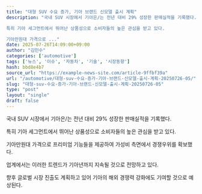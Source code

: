 ```yaml
---
title: "대형 SUV 수요 증가, 기아 브랜드 신모델 출시 계획"
description: "국내 SUV 시장에서 기아은/는 전년 대비 29% 성장한 판매실적을 기록했다.

특히 기아 세그먼트에서 뛰어난 상품성으로 소비자들의 높은 관심을 받고 있다.

기아만원대 가격으로 ..."
date: 2025-07-26T14:09:00+09:00
author: "김민수"
categories: ['automotive']
tags: ['뉴스', '이슈', '자동차', '기술', '시장동향']
hash: bbd8e4b7
source_url: "https://example-news-site.com/article-9ffbf39a"
url: "/automotive/대형-suv-수요-증가-기아-브랜드-신모델-출시-계획-20250726-05/"
slug: "대형-suv-수요-증가-기아-브랜드-신모델-출시-계획-20250726-05"
type: "post"
layout: "single"
draft: false
---
```


국내 SUV 시장에서 기아은/는 전년 대비 29% 성장한 판매실적을 기록했다.

특히 기아 세그먼트에서 뛰어난 상품성으로 소비자들의 높은 관심을 받고 있다.

기아만원대 가격으로 프리미엄 기능들을 제공하여 가성비 측면에서 경쟁우위를 확보했다.

업계에서는 이러한 트렌드가 기아년까지 지속될 것으로 전망하고 있다.

향후 글로벌 시장 진출도 계획하고 있어 기아의 해외 경쟁력 강화에도 기여할 것으로 예상된다.
